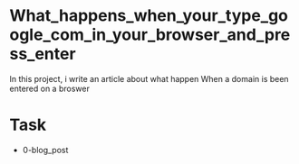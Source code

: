 # What_happens_when_your_type_google_com_in_your_browser_and_press_enter

In this project, i write an article about what happen When a domain is been entered on a broswer

# Task
* 0-blog_post

